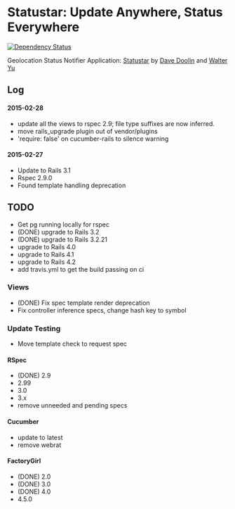 # Statustar: Update Anywhere, Status Everywhere

[![Dependency Status](https://gemnasium.com/doolin/statustar.png)](https://gemnasium.com/doolin/statustar)

Geolocation Status Notifier Application:
[Statustar](http://railstutorial.org/)
by [Dave Doolin](http://tinobox.com/wordpress/) 
and [Walter Yu](http://fiveamsoftware.com/)


## Log


#### 2015-02-28

* update all the views to rspec 2.9; file type suffixes are now inferred.
* move rails_upgrade plugin out of vendor/plugins
* 'require: false' on cucumber-rails to silence warning


#### 2015-02-27

* Update to Rails 3.1
* Rspec 2.9.0
* Found template handling deprecation


## TODO

* Get pg running locally for rspec
* (DONE) upgrade to Rails 3.2
* (DONE) upgrade to Rails 3.2.21
* upgrade to Rails 4.0
* upgrade to Rails 4.1
* upgrade to Rails 4.2
* add travis.yml to get the build passing on ci

### Views

* (DONE) Fix spec template render deprecation
* Fix controller inference specs, change hash key to symbol


### Update Testing

* Move template check to request spec

#### RSpec

* (DONE) 2.9
* 2.99
* 3.0
* 3.x
* remove unneeded and pending specs

#### Cucumber

* update to latest
* remove webrat


#### FactoryGirl

* (DONE) 2.0
* (DONE) 3.0
* (DONE) 4.0
* 4.5.0
